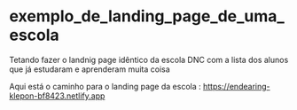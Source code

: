 # exemplo_de_landing_page_de_uma_escola
Tetando fazer o landnig page idêntico da escola DNC com a lista dos alunos que já estudaram e aprenderam muita coisa

Aqui está o caminho para o landing page da escola : https://endearing-klepon-bf8423.netlify.app
